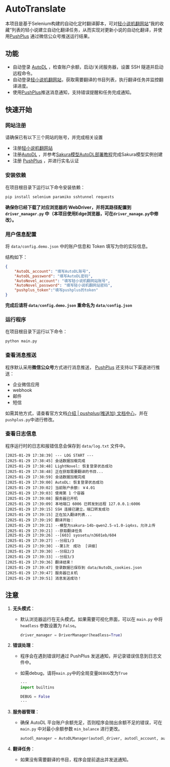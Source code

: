 # AutoTranslate

本项目是基于Selenium构建的自动化定时翻译脚本，可对[轻小说机翻网站](https://books.fishhawk.top)“我的收藏”列表的轻小说建立自动化翻译任务，从而实现对更新小说的自动化翻译，并使用[PushPlus](www.pushplus.plus) 通过微信公众号推送运行结果。

## 功能

- 自动登录 [AutoDL](www.autodl.com) ，检查账户余额，启动/关闭服务器，设置 SSH 隧道并启动远程命令。
- 自动登录[轻小说机翻网站](https://books.fishhawk.top)，获取需要翻译的书目列表，执行翻译任务并监控翻译进度。
- 使用[PushPlus](www.pushplus.plus)推送消息通知，支持错误提醒和任务完成通知。

## 快速开始

### 网站注册

请确保已有以下三个网站的账号，并完成相关设置

- 注册[轻小说机翻网站](https://books.fishhawk.top)
- 注册[AutoDL](www.autodl.com) ，并参考[Sakura模型AutoDL部署教程](https://books.fishhawk.top/forum/65719bf16843e12bd3a4dc98)完成Sakura模型实例创建
- 注册 [PushPlus](www.pushplus.plus) ，并进行实名认证

### 安装依赖

在项目根目录下运行以下命令安装依赖：

```bash
pip install selenium paramiko sshtunnel requests
```

**确保你已经下载了对应浏览器的 WebDriver，并将其路径配置到 `driver_manager.py` 中（本项目使用Edge浏览器，可在`driver_manage.py`中修改）。**

### 用户信息配置

将 `data/config.demo.json` 中的账户信息和 Token 填写为你的实际信息。

结构如下：

```json
{
    "AutoDL_account": "填写AutoDL账号",
    "AutoDL_password": "填写AutoDL密码",
    "AutoNovel_account": "填写轻小说机翻网站账号",
    "AutoNovel_password": "填写轻小说机翻网站密码",
    "pushplus_token":"填写pushplus的token"
}
```

**完成后请将 `data/config.demo.json` 重命名为 `data/config.json`** 

### **运行程序**

在项目根目录下运行以下命令：

```bash
python main.py
```

### 查看消息推送

程序默认采用**微信公众号**方式进行消息推送， [PushPlus](www.pushplus.plus) 还支持以下渠道进行推送：

- 企业微信应用
- webhook
- 邮件
- 短信

如需其他方式，请查看官方文档[介绍 | pushplus(推送加) 文档中心](https://www.pushplus.plus/doc/)，并在`pushplus.py`中进行修改。

### 查看日志信息

程序运行时的日志和报错信息会保存到 `data/log.txt` 文件中。

```
[2025-01-29 17:38:39] --- LOG START ---
[2025-01-29 17:38:45] 会话数据加载完成
[2025-01-29 17:38:48] LightNovel: 恢复登录状态成功
[2025-01-29 17:38:48] 正在获取需要翻译的书目...
[2025-01-29 17:38:59] 会话数据加载完成
[2025-01-29 17:39:00] AutoDL: 恢复登录状态成功
[2025-01-29 17:39:02] 当前账户余额: ￥4.01
[2025-01-29 17:39:03] 使用第 1 个容器
[2025-01-29 17:39:08] 服务器已开机
[2025-01-29 17:39:09] 本地端口 6006 已转发到远程 127.0.0.1:6006
[2025-01-29 17:39:15] SSH 连接已建立，端口转发成功
[2025-01-29 17:39:15] 正在加入翻译列表...
[2025-01-29 17:39:19] 翻译开始：
[2025-01-29 17:39:21] --模型为sakura-14b-qwen2.5-v1.0-iq4xs，允许上传
[2025-01-29 17:39:21] --获取翻译任务
[2025-01-29 17:39:26] --[603] syosetu/n3601eb/604
[2025-01-29 17:39:27] --分段1/3
[2025-01-29 17:39:30] --第1次　成功  [详细]
[2025-01-29 17:39:30] --分段2/3
[2025-01-29 17:39:33] --分段3/3
[2025-01-29 17:39:36] 翻译结束！
[2025-01-29 17:39:47] 登录数据已保存到 data/AutoDL_cookies.json
[2025-01-29 17:39:47] 服务器已关机
[2025-01-29 17:39:51] 消息发送成功！
```

## 注意

1. **无头模式**：

   - 默认浏览器运行在无头模式。如果需要可视化界面，可以在 `main.py` 中将 `headless` 参数设置为 `False`。

     ```python
     driver_manager = DriverManager(headless=True)
     ```

2. **错误处理**：

   - 程序会在遇到错误时通过 PushPlus 发送通知，并记录错误信息到日志文件中。

   - 如需debug，请将`main.py`中的全局变量`DEBUG`改为`True`

     ```python
     ···
     import builtins
     
     DEBUG = False
     ···
     ```

3. **服务器管理**：

   - 确保 AutoDL 平台账户余额充足，否则程序会抛出余额不足的错误，可在 `main.py` 中对最小余额参数 `min_balance` 进行更改。

     ```python
     autodl_manager = AutoDLManager(autodl_driver, autodl_account, autodl_password, autodl_cookies_path, min_balance=2.5)
     ```

4. **翻译任务**：

   - 如果没有需要翻译的书目，程序会提前退出并发送通知。
